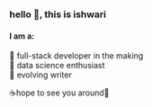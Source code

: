### hello :wave:, this is ishwari


#### I am a:<br>
:cheese: full-stack developer in the making<br>
:cheese: data science enthusiast<br>
:cheese: evolving writer<br>


:coffee:hope to see you around:cheese:
